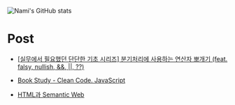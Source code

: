 
<!---
namnameeroo/namnameeroo is a ✨ special ✨ repository because its `README.md` (this file) appears on your GitHub profile.
You can click the Preview link to take a look at your changes.
--->
![Nami's GitHub stats](https://github-readme-stats.vercel.app/api?username=namnameeroo&show_icons=true&theme=default)


# Post
* [[실무에서 필요했던 단단한 기초 시리즈] 분기처리에 사용하는 연산자 뽀개기 (feat. falsy, nullish, &&, ||, ??)](https://namnamiroo.tistory.com/229)

* [Book Study - Clean Code. JavaScript](https://namnamiroo.tistory.com/category/Programming/%F0%9F%93%9A%20Book%20Study)

* [HTML과 Semantic Web](https://namnamiroo.tistory.com/197)
